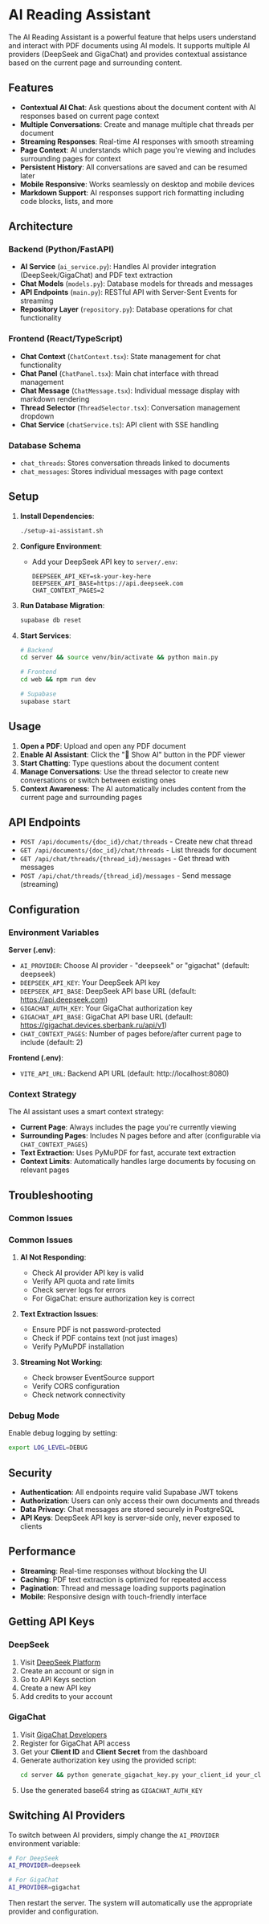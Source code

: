# AI Reading Assistant

The AI Reading Assistant is a powerful feature that helps users understand and interact with PDF documents using AI models. It supports multiple AI providers (DeepSeek and GigaChat) and provides contextual assistance based on the current page and surrounding content.

## Features

- **Contextual AI Chat**: Ask questions about the document content with AI responses based on current page context
- **Multiple Conversations**: Create and manage multiple chat threads per document
- **Streaming Responses**: Real-time AI responses with smooth streaming
- **Page Context**: AI understands which page you're viewing and includes surrounding pages for context
- **Persistent History**: All conversations are saved and can be resumed later
- **Mobile Responsive**: Works seamlessly on desktop and mobile devices
- **Markdown Support**: AI responses support rich formatting including code blocks, lists, and more

## Architecture

### Backend (Python/FastAPI)
- **AI Service** (`ai_service.py`): Handles AI provider integration (DeepSeek/GigaChat) and PDF text extraction
- **Chat Models** (`models.py`): Database models for threads and messages
- **API Endpoints** (`main.py`): RESTful API with Server-Sent Events for streaming
- **Repository Layer** (`repository.py`): Database operations for chat functionality

### Frontend (React/TypeScript)
- **Chat Context** (`ChatContext.tsx`): State management for chat functionality
- **Chat Panel** (`ChatPanel.tsx`): Main chat interface with thread management
- **Chat Message** (`ChatMessage.tsx`): Individual message display with markdown rendering
- **Thread Selector** (`ThreadSelector.tsx`): Conversation management dropdown
- **Chat Service** (`chatService.ts`): API client with SSE handling

### Database Schema
- `chat_threads`: Stores conversation threads linked to documents
- `chat_messages`: Stores individual messages with page context

## Setup

1. **Install Dependencies**:
   ```bash
   ./setup-ai-assistant.sh
   ```

2. **Configure Environment**:
   - Add your DeepSeek API key to `server/.env`:
     ```
     DEEPSEEK_API_KEY=sk-your-key-here
     DEEPSEEK_API_BASE=https://api.deepseek.com
     CHAT_CONTEXT_PAGES=2
     ```

3. **Run Database Migration**:
   ```bash
   supabase db reset
   ```

4. **Start Services**:
   ```bash
   # Backend
   cd server && source venv/bin/activate && python main.py
   
   # Frontend  
   cd web && npm run dev
   
   # Supabase
   supabase start
   ```

## Usage

1. **Open a PDF**: Upload and open any PDF document
2. **Enable AI Assistant**: Click the "🤖 Show AI" button in the PDF viewer
3. **Start Chatting**: Type questions about the document content
4. **Manage Conversations**: Use the thread selector to create new conversations or switch between existing ones
5. **Context Awareness**: The AI automatically includes content from the current page and surrounding pages

## API Endpoints

- `POST /api/documents/{doc_id}/chat/threads` - Create new chat thread
- `GET /api/documents/{doc_id}/chat/threads` - List threads for document
- `GET /api/chat/threads/{thread_id}/messages` - Get thread with messages
- `POST /api/chat/threads/{thread_id}/messages` - Send message (streaming)

## Configuration

### Environment Variables

**Server (.env)**:
- `AI_PROVIDER`: Choose AI provider - "deepseek" or "gigachat" (default: deepseek)
- `DEEPSEEK_API_KEY`: Your DeepSeek API key
- `DEEPSEEK_API_BASE`: DeepSeek API base URL (default: https://api.deepseek.com)
- `GIGACHAT_AUTH_KEY`: Your GigaChat authorization key
- `GIGACHAT_API_BASE`: GigaChat API base URL (default: https://gigachat.devices.sberbank.ru/api/v1)
- `CHAT_CONTEXT_PAGES`: Number of pages before/after current page to include (default: 2)

**Frontend (.env)**:
- `VITE_API_URL`: Backend API URL (default: http://localhost:8080)

### Context Strategy

The AI assistant uses a smart context strategy:
- **Current Page**: Always includes the page you're currently viewing
- **Surrounding Pages**: Includes N pages before and after (configurable via `CHAT_CONTEXT_PAGES`)
- **Text Extraction**: Uses PyMuPDF for fast, accurate text extraction
- **Context Limits**: Automatically handles large documents by focusing on relevant pages

## Troubleshooting

### Common Issues

### Common Issues

1. **AI Not Responding**:
   - Check AI provider API key is valid
   - Verify API quota and rate limits
   - Check server logs for errors
   - For GigaChat: ensure authorization key is correct

2. **Text Extraction Issues**:
   - Ensure PDF is not password-protected
   - Check if PDF contains text (not just images)
   - Verify PyMuPDF installation

3. **Streaming Not Working**:
   - Check browser EventSource support
   - Verify CORS configuration
   - Check network connectivity

### Debug Mode

Enable debug logging by setting:
```bash
export LOG_LEVEL=DEBUG
```

## Security

- **Authentication**: All endpoints require valid Supabase JWT tokens
- **Authorization**: Users can only access their own documents and threads
- **Data Privacy**: Chat messages are stored securely in PostgreSQL
- **API Keys**: DeepSeek API key is server-side only, never exposed to clients

## Performance

- **Streaming**: Real-time responses without blocking the UI
- **Caching**: PDF text extraction is optimized for repeated access
- **Pagination**: Thread and message loading supports pagination
- **Mobile**: Responsive design with touch-friendly interface

## Getting API Keys

### DeepSeek
1. Visit [DeepSeek Platform](https://platform.deepseek.com)
2. Create an account or sign in
3. Go to API Keys section
4. Create a new API key
5. Add credits to your account

### GigaChat
1. Visit [GigaChat Developers](https://developers.sber.ru)
2. Register for GigaChat API access
3. Get your **Client ID** and **Client Secret** from the dashboard
4. Generate authorization key using the provided script:
   ```bash
   cd server && python generate_gigachat_key.py your_client_id your_client_secret
   ```
5. Use the generated base64 string as `GIGACHAT_AUTH_KEY`

## Switching AI Providers

To switch between AI providers, simply change the `AI_PROVIDER` environment variable:

```bash
# For DeepSeek
AI_PROVIDER=deepseek

# For GigaChat  
AI_PROVIDER=gigachat
```

Then restart the server. The system will automatically use the appropriate provider and configuration.
